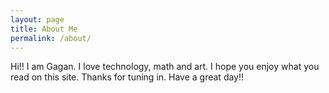 ```yaml
---
layout: page
title: About Me
permalink: /about/
---
```


Hi!! I am Gagan. I love technology, math and art. I hope you enjoy what you read on this site. Thanks for tuning in. Have a great day!!
